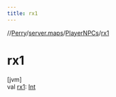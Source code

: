 ```yaml
---
title: rx1
---
```

//[Perry](../../../index.html)/[server.maps](../index.html)/[PlayerNPCs](index.html)/[rx1](rx1.html)



# rx1



[jvm]\
val [rx1](rx1.html): [Int](https://kotlinlang.org/api/latest/jvm/stdlib/kotlin/-int/index.html)




